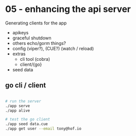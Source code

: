 # 05 - enhancing the api server

Generating clients for the app

- apikeys
- graceful shutdown
- others echo/gorm things?
- config (viper?), (CUE?) (watch / reload)
- extras
  - cli tool (cobra)
  - client/{go}
- seed data

## go cli / client

```sh

# run the server
./app serve
./app alive

# test the go client
./app seed data.cue
./app get user --email tony@hof.io
```


